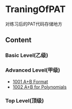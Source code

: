 # TraningOfPAT
对练习后的PAT代码存储地方

## Content

### Basic Level(乙级)

### Advanced Level(甲级)

- [1001 A+B Format](./code/1001.md)
- [1002 A+B for Polynomials](./code/1002.md)

### Top Level(顶级)




